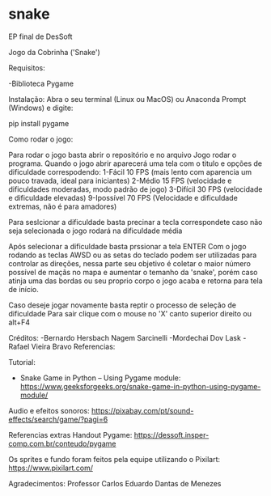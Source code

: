 # snake
EP final de DesSoft

Jogo da Cobrinha ('Snake')

Requisitos:

-Biblioteca Pygame

Instalação:
Abra o seu terminal (Linux ou MacOS) ou Anaconda Prompt (Windows) e digite:

pip install pygame

Como rodar o jogo:

Para rodar o jogo basta abrir o repositório e no arquivo Jogo rodar o programa.
Quando o jogo abrir aparecerá uma tela com o titulo e opções de dificuldade correspodendo:
1-Fácil 10 FPS (mais lento com aparencia um pouco travada, ideal para iniciantes)
2-Médio 15 FPS (velocidade e dificuldades moderadas, modo padrão de jogo)
3-Difícil 30 FPS (velocidade e dificuldade elevadas)
9-Ipossível 70 FPS (Velocidade e dificuldade extremas, não é para amadores)

Para seslcionar a dificuldade basta precinar a tecla correspondete caso não seja selecionada o jogo rodará na dificuldade média 

Após selecionar a dificuldade basta prssionar a tela ENTER
Com o jogo rodando as teclas AWSD ou as setas do teclado podem ser utilizadas para controlar as direções, nessa parte seu objetivo é coletar o maior número possível de maçãs no mapa e aumentar o temanho da 'snake', porém caso atinja uma das bordas ou seu proprio corpo o jogo acaba e retorna para tela de início.

Caso deseje jogar novamente basta reptir o processo de seleção de dificuldade
Para sair clique com o mouse no 'X' canto superior direito ou alt+F4

Créditos:
-Bernardo Hersbach Nagem Sarcinelli
-Mordechai Dov Lask
-Rafael Vieira Bravo
Referencias:

Tutorial:
- Snake Game in Python – Using Pygame module: https://www.geeksforgeeks.org/snake-game-in-python-using-pygame-module/

Audio e efeitos sonoros:
https://pixabay.com/pt/sound-effects/search/game/?pagi=6

Referencias extras Handout Pygame:
https://dessoft.insper-comp.com.br/conteudo/pygame

Os sprites e fundo foram feitos pela equipe utilizando o Pixilart:
https://www.pixilart.com/

Agradecimentos:
Professor Carlos Eduardo Dantas de Menezes